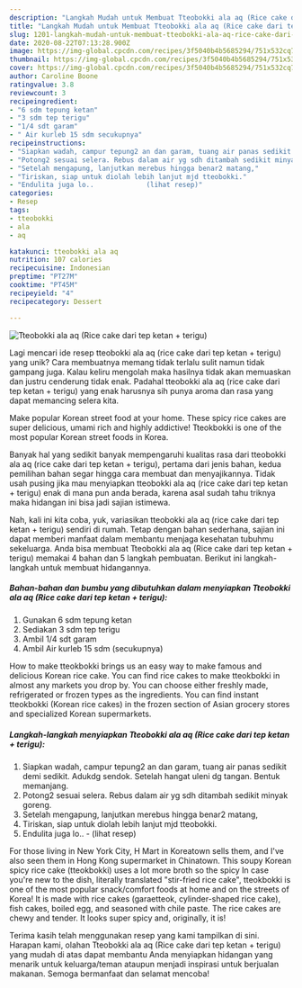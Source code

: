 ```yaml
---
description: "Langkah Mudah untuk Membuat Tteobokki ala aq (Rice cake dari tep ketan + terigu) yang Enak Banget"
title: "Langkah Mudah untuk Membuat Tteobokki ala aq (Rice cake dari tep ketan + terigu) yang Enak Banget"
slug: 1201-langkah-mudah-untuk-membuat-tteobokki-ala-aq-rice-cake-dari-tep-ketan-terigu-yang-enak-banget
date: 2020-08-22T07:13:28.900Z
image: https://img-global.cpcdn.com/recipes/3f5040b4b5685294/751x532cq70/tteobokki-ala-aq-rice-cake-dari-tep-ketan-terigu-foto-resep-utama.jpg
thumbnail: https://img-global.cpcdn.com/recipes/3f5040b4b5685294/751x532cq70/tteobokki-ala-aq-rice-cake-dari-tep-ketan-terigu-foto-resep-utama.jpg
cover: https://img-global.cpcdn.com/recipes/3f5040b4b5685294/751x532cq70/tteobokki-ala-aq-rice-cake-dari-tep-ketan-terigu-foto-resep-utama.jpg
author: Caroline Boone
ratingvalue: 3.8
reviewcount: 3
recipeingredient:
- "6 sdm tepung ketan"
- "3 sdm tep terigu"
- "1/4 sdt garam"
- " Air kurleb 15 sdm secukupnya"
recipeinstructions:
- "Siapkan wadah, campur tepung2 an dan garam, tuang air panas sedikit demi sedikit. Adukdg sendok. Setelah hangat uleni dg tangan. Bentuk memanjang."
- "Potong2 sesuai selera. Rebus dalam air yg sdh ditambah sedikit minyak goreng."
- "Setelah mengapung, lanjutkan merebus hingga benar2 matang,"
- "Tiriskan, siap untuk diolah lebih lanjut mjd tteobokki."
- "Endulita juga lo..             (lihat resep)"
categories:
- Resep
tags:
- tteobokki
- ala
- aq

katakunci: tteobokki ala aq 
nutrition: 107 calories
recipecuisine: Indonesian
preptime: "PT27M"
cooktime: "PT45M"
recipeyield: "4"
recipecategory: Dessert

---
```



![Tteobokki ala aq (Rice cake dari tep ketan + terigu)](https://img-global.cpcdn.com/recipes/3f5040b4b5685294/751x532cq70/tteobokki-ala-aq-rice-cake-dari-tep-ketan-terigu-foto-resep-utama.jpg)

Lagi mencari ide resep tteobokki ala aq (rice cake dari tep ketan + terigu) yang unik? Cara membuatnya memang tidak terlalu sulit namun tidak gampang juga. Kalau keliru mengolah maka hasilnya tidak akan memuaskan dan justru cenderung tidak enak. Padahal tteobokki ala aq (rice cake dari tep ketan + terigu) yang enak harusnya sih punya aroma dan rasa yang dapat memancing selera kita.

Make popular Korean street food at your home. These spicy rice cakes are super delicious, umami rich and highly addictive! Tteokbokki is one of the most popular Korean street foods in Korea.

Banyak hal yang sedikit banyak mempengaruhi kualitas rasa dari tteobokki ala aq (rice cake dari tep ketan + terigu), pertama dari jenis bahan, kedua pemilihan bahan segar hingga cara membuat dan menyajikannya. Tidak usah pusing jika mau menyiapkan tteobokki ala aq (rice cake dari tep ketan + terigu) enak di mana pun anda berada, karena asal sudah tahu triknya maka hidangan ini bisa jadi sajian istimewa.


Nah, kali ini kita coba, yuk, variasikan tteobokki ala aq (rice cake dari tep ketan + terigu) sendiri di rumah. Tetap dengan bahan sederhana, sajian ini dapat memberi manfaat dalam membantu menjaga kesehatan tubuhmu sekeluarga. Anda bisa membuat Tteobokki ala aq (Rice cake dari tep ketan + terigu) memakai 4 bahan dan 5 langkah pembuatan. Berikut ini langkah-langkah untuk membuat hidangannya.

<!--inarticleads1-->

##### Bahan-bahan dan bumbu yang dibutuhkan dalam menyiapkan Tteobokki ala aq (Rice cake dari tep ketan + terigu):

1. Gunakan 6 sdm tepung ketan
1. Sediakan 3 sdm tep terigu
1. Ambil 1/4 sdt garam
1. Ambil  Air kurleb 15 sdm (secukupnya)


How to make tteokbokki brings us an easy way to make famous and delicious Korean rice cake. You can find rice cakes to make tteokbokki in almost any markets you drop by. You can choose either freshly made, refrigerated or frozen types as the ingredients. You can find instant tteokbokki (Korean rice cakes) in the frozen section of Asian grocery stores and specialized Korean supermarkets. 

<!--inarticleads2-->

##### Langkah-langkah menyiapkan Tteobokki ala aq (Rice cake dari tep ketan + terigu):

1. Siapkan wadah, campur tepung2 an dan garam, tuang air panas sedikit demi sedikit. Adukdg sendok. Setelah hangat uleni dg tangan. Bentuk memanjang.
1. Potong2 sesuai selera. Rebus dalam air yg sdh ditambah sedikit minyak goreng.
1. Setelah mengapung, lanjutkan merebus hingga benar2 matang,
1. Tiriskan, siap untuk diolah lebih lanjut mjd tteobokki.
1. Endulita juga lo.. -             (lihat resep)


For those living in New York City, H Mart in Koreatown sells them, and I&#39;ve also seen them in Hong Kong supermarket in Chinatown. This soupy Korean spicy rice cake (tteokbokki) uses a lot more broth so the spicy In case you&#39;re new to the dish, literally translated &#34;stir-fried rice cake&#34;, tteokbokki is one of the most popular snack/comfort foods at home and on the streets of Korea! It is made with rice cakes (garaetteok, cylinder-shaped rice cake), fish cakes, boiled egg, and seasoned with chile paste. The rice cakes are chewy and tender. It looks super spicy and, originally, it is! 

Terima kasih telah menggunakan resep yang kami tampilkan di sini. Harapan kami, olahan Tteobokki ala aq (Rice cake dari tep ketan + terigu) yang mudah di atas dapat membantu Anda menyiapkan hidangan yang menarik untuk keluarga/teman ataupun menjadi inspirasi untuk berjualan makanan. Semoga bermanfaat dan selamat mencoba!
